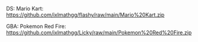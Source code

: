 DS: 
Mario Kart: https://github.com/ixlmathgg/flashy/raw/main/Mario%20Kart.zip

GBA: Pokemon Red Fire: https://github.com/ixlmathgg/Licky/raw/main/Pokemon%20Red%20Fire.zip
